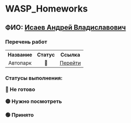 # WASP_Homeworks
<h2>ФИО: <a href="https://github.com/IsaevAndrew" target="_blank">Исаев Андрей Владиславович</a> 

<h3>Перечень работ</h3>
<table>
<tr><th align="center">Название</th><th align="center">Статус</th><th align="center">Ссылка</th></tr>
<tr><td align="center">Автопарк</td><td align="center">🔴</td><td align="center"><a href="https://github.com/IsaevAndrew/wasp-homework/blob/main/Autopark/Autopark.cs" target="_blank">Перейти</a></td></tr>
</table>
<h3>Статусы выполнения:</p>
<p>🔴 Не готово</p>
<p>🟡 Нужно посмотреть</p>
<p>🟢 Принято</p>
